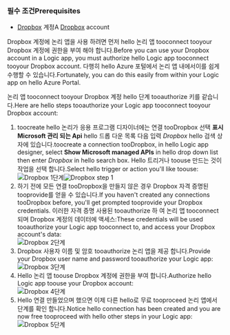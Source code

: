 ### <a name="prerequisites"></a><span data-ttu-id="5bdf3-101">필수 조건</span><span class="sxs-lookup"><span data-stu-id="5bdf3-101">Prerequisites</span></span>
* <span data-ttu-id="5bdf3-102">[Dropbox](https://www.Dropbox.com/) 계정</span><span class="sxs-lookup"><span data-stu-id="5bdf3-102">A [Dropbox](https://www.Dropbox.com/) account</span></span> 

<span data-ttu-id="5bdf3-103">Dropbox 계정에 논리 앱을 사용 하려면 먼저 hello 논리 앱 tooconnect tooyour Dropbox 계정에 권한을 부여 해야 합니다.</span><span class="sxs-lookup"><span data-stu-id="5bdf3-103">Before you can use your Dropbox account in a Logic app, you must authorize hello Logic app tooconnect tooyour Dropbox account.</span></span> <span data-ttu-id="5bdf3-104">다행히 hello Azure 포털에서 논리 앱 내에서이를 쉽게 수행할 수 있습니다.</span><span class="sxs-lookup"><span data-stu-id="5bdf3-104">Fortunately, you can do this easily from within your Logic app on hello Azure Portal.</span></span> 

<span data-ttu-id="5bdf3-105">논리 앱 tooconnect tooyour Dropbox 계정 hello 단계 tooauthorize 키를 같습니다.</span><span class="sxs-lookup"><span data-stu-id="5bdf3-105">Here are hello steps tooauthorize your Logic app tooconnect tooyour Dropbox account:</span></span>

1. <span data-ttu-id="5bdf3-106">toocreate hello 논리가 응용 프로그램 디자이너에는 연결 tooDropbox 선택 **표시 Microsoft 관리 되는 Api** hello 드롭 다운 목록 다음 입력 *Dropbox* hello 검색 상자에 있습니다.</span><span class="sxs-lookup"><span data-stu-id="5bdf3-106">toocreate a connection tooDropbox, in hello Logic app designer, select **Show Microsoft managed APIs** in hello drop down list then enter *Dropbox* in hello search box.</span></span> <span data-ttu-id="5bdf3-107">Hello 트리거나 toouse 만드는 것이 작업을 선택 합니다.</span><span class="sxs-lookup"><span data-stu-id="5bdf3-107">Select hello trigger or action you'll like toouse:</span></span>  
   <span data-ttu-id="5bdf3-108">![Dropbox 1단계](./media/connectors-create-api-dropbox/dropbox-1.png)</span><span class="sxs-lookup"><span data-stu-id="5bdf3-108">![Dropbox step 1](./media/connectors-create-api-dropbox/dropbox-1.png)</span></span>
2. <span data-ttu-id="5bdf3-109">하기 전에 모든 연결 tooDropbox을 만들지 않은 경우 Dropbox 자격 증명된 tooprovide를 얻을 수 있습니다.</span><span class="sxs-lookup"><span data-stu-id="5bdf3-109">If you haven't created any connections tooDropbox before, you'll get prompted tooprovide your Dropbox credentials.</span></span> <span data-ttu-id="5bdf3-110">이러한 자격 증명 사용된 tooauthorize 하 여 논리 앱 tooconnect 되며 Dropbox 계정의 데이터에 액세스:</span><span class="sxs-lookup"><span data-stu-id="5bdf3-110">These credentials will be used tooauthorize your Logic app tooconnect to, and access your Dropbox account's data:</span></span>  
   ![Dropbox 2단계](./media/connectors-create-api-dropbox/dropbox-2.png)
3. <span data-ttu-id="5bdf3-112">Dropbox 사용자 이름 및 암호 tooauthorize 논리 앱을 제공 합니다.</span><span class="sxs-lookup"><span data-stu-id="5bdf3-112">Provide your Dropbox user name and password tooauthorize your Logic app:</span></span>  
   ![Dropbox 3단계](./media/connectors-create-api-dropbox/dropbox-3.png)   
4. <span data-ttu-id="5bdf3-114">Hello 논리 앱 toouse Dropbox 계정에 권한을 부여 합니다.</span><span class="sxs-lookup"><span data-stu-id="5bdf3-114">Authorize hello Logic app toouse your Dropbox account:</span></span>  
   ![Dropbox 4단계](./media/connectors-create-api-dropbox/dropbox-4.png)
5. <span data-ttu-id="5bdf3-116">Hello 연결 만들었으며 했으면 이제 다른 hello로 무료 tooproceed 논리 앱에서 단계를 확인 합니다.</span><span class="sxs-lookup"><span data-stu-id="5bdf3-116">Notice hello connection has been created and you are now free tooproceed with hello other steps in your Logic app:</span></span>  
   ![Dropbox 5단계](./media/connectors-create-api-dropbox/dropbox-5.png)   

